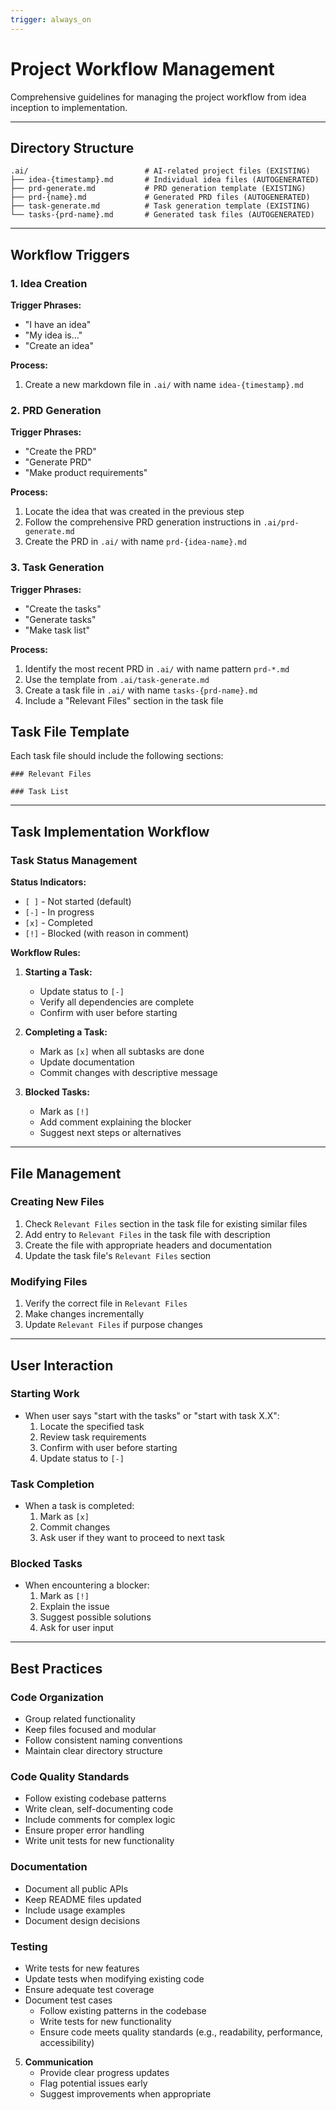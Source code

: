```yaml
---
trigger: always_on
---
```


# Project Workflow Management

Comprehensive guidelines for managing the project workflow from idea inception to implementation.

-------------------------------------------------------------------------------------------
## Directory Structure

```
.ai/                          # AI-related project files (EXISTING)
├── idea-{timestamp}.md       # Individual idea files (AUTOGENERATED)
├── prd-generate.md           # PRD generation template (EXISTING)
├── prd-{name}.md             # Generated PRD files (AUTOGENERATED)
├── task-generate.md          # Task generation template (EXISTING)
└── tasks-{prd-name}.md       # Generated task files (AUTOGENERATED)
```

-------------------------------------------------------------------------------------------
## Workflow Triggers

### 1. Idea Creation
**Trigger Phrases:**
- "I have an idea"
- "My idea is..."
- "Create an idea"

**Process:**
1. Create a new markdown file in `.ai/` with name `idea-{timestamp}.md`

### 2. PRD Generation
**Trigger Phrases:**
- "Create the PRD"
- "Generate PRD"
- "Make product requirements"

**Process:**
1. Locate the idea that was created in the previous step
2. Follow the comprehensive PRD generation instructions in `.ai/prd-generate.md`
3. Create the PRD in `.ai/` with name `prd-{idea-name}.md`

### 3. Task Generation
**Trigger Phrases:**
- "Create the tasks"
- "Generate tasks"
- "Make task list"

**Process:**
1. Identify the most recent PRD in `.ai/` with name pattern `prd-*.md`
2. Use the template from `.ai/task-generate.md`
3. Create a task file in `.ai/` with name `tasks-{prd-name}.md`
4. Include a "Relevant Files" section in the task file

## Task File Template
Each task file should include the following sections:

```
### Relevant Files

### Task List

```

-------------------------------------------------------------------------------------------
## Task Implementation Workflow

### Task Status Management

**Status Indicators:**
- `[ ]` - Not started (default)
- `[-]` - In progress
- `[x]` - Completed
- `[!]` - Blocked (with reason in comment)

**Workflow Rules:**
1. **Starting a Task:**
   - Update status to `[-]`
   - Verify all dependencies are complete
   - Confirm with user before starting

2. **Completing a Task:**
   - Mark as `[x]` when all subtasks are done
   - Update documentation
   - Commit changes with descriptive message

3. **Blocked Tasks:**
   - Mark as `[!]`
   - Add comment explaining the blocker
   - Suggest next steps or alternatives



-------------------------------------------------------------------------------------------
## File Management

### Creating New Files
1. Check `Relevant Files` section in the task file for existing similar files
2. Add entry to `Relevant Files` in the task file with description
3. Create the file with appropriate headers and documentation
4. Update the task file's `Relevant Files` section

### Modifying Files
1. Verify the correct file in `Relevant Files`
2. Make changes incrementally
3. Update `Relevant Files` if purpose changes

-------------------------------------------------------------------------------------------
## User Interaction

### Starting Work
- When user says "start with the tasks" or "start with task X.X":
  1. Locate the specified task
  2. Review task requirements
  3. Confirm with user before starting
  4. Update status to `[-]`

### Task Completion
- When a task is completed:
  1. Mark as `[x]`
  2. Commit changes
  3. Ask user if they want to proceed to next task

### Blocked Tasks
- When encountering a blocker:
  1. Mark as `[!]`
  2. Explain the issue
  3. Suggest possible solutions
  4. Ask for user input

-------------------------------------------------------------------------------------------
## Best Practices

### Code Organization
- Group related functionality
- Keep files focused and modular
- Follow consistent naming conventions
- Maintain clear directory structure

### Code Quality Standards
- Follow existing codebase patterns
- Write clean, self-documenting code
- Include comments for complex logic
- Ensure proper error handling
- Write unit tests for new functionality

### Documentation
- Document all public APIs
- Keep README files updated
- Include usage examples
- Document design decisions

### Testing
- Write tests for new features
- Update tests when modifying existing code
- Ensure adequate test coverage
- Document test cases
   - Follow existing patterns in the codebase
   - Write tests for new functionality
   - Ensure code meets quality standards (e.g., readability, performance, accessibility)

5. **Communication**
   - Provide clear progress updates
   - Flag potential issues early
   - Suggest improvements when appropriate